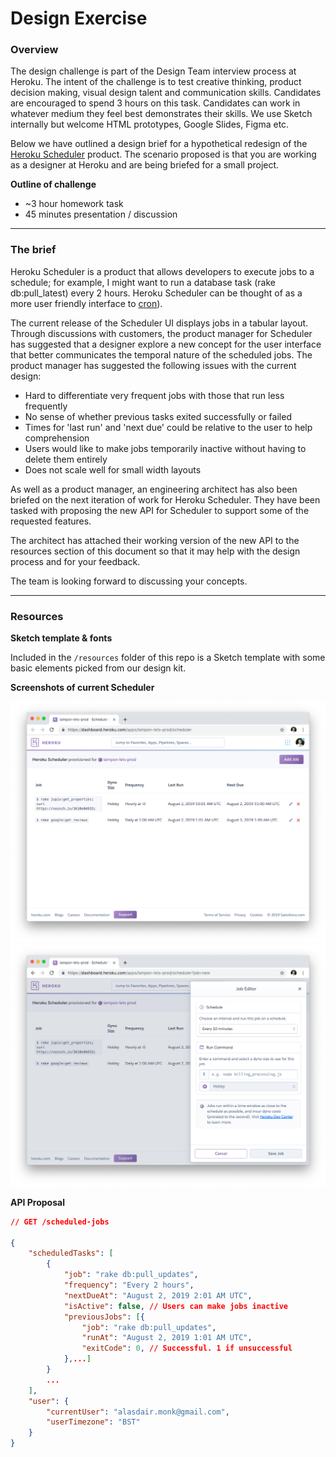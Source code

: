 # Design Exercise

### Overview

The design challenge is part of the Design Team interview process at Heroku. The intent of the challenge is to test creative thinking, product decision making, visual design talent and communication skills.  Candidates are encouraged to spend 3 hours on this task. Candidates can work in whatever medium they feel best demonstrates their skills. We use Sketch internally but welcome HTML prototypes, Google Slides, Figma etc.

Below we have outlined a design brief for a hypothetical redesign of the [Heroku Scheduler](https://devcenter.heroku.com/articles/scheduler) product. The scenario proposed is that you are working as a designer at Heroku and are being briefed for a small project.

**Outline of challenge**

* ~3 hour homework task
* 45 minutes presentation / discussion

---

### The brief

Heroku Scheduler is a product that allows developers to execute jobs to a schedule; for example, I might want to run a database task (rake db:pull_latest) every 2 hours. Heroku Scheduler can be thought of as a more user friendly interface to [cron](https://en.wikipedia.org/wiki/Cron)).

The current release of the Scheduler UI displays jobs in a tabular layout. Through discussions with customers, the product manager for Scheduler has suggested that a designer explore a new concept for the user interface that better communicates the temporal nature of the scheduled jobs. The product manager has suggested the following issues with the current design:

* Hard to differentiate very frequent jobs with those that run less frequently
* No sense of whether previous tasks exited successfully or failed
* Times for 'last run' and 'next due' could be relative to the user to help comprehension
* Users would like to make jobs temporarily inactive without having to delete them entirely
* Does not scale well for small width layouts

As well as a product manager, an engineering architect has also been briefed on the next iteration of work for Heroku Scheduler. They have been tasked with proposing the new API for Scheduler to support some of the requested features.

The architect has attached their working version of the new API to the resources section of this document so that it may help with the design process and for your feedback.

The team is looking forward to discussing your concepts.

---

### Resources

**Sketch template & fonts**

Included in the `/resources` folder of this repo is a Sketch template with some basic elements picked from our design kit.

**Screenshots of current Scheduler**

![](./assets/scheduler1.png)
![](./assets/scheduler2.png)

**API Proposal**
```json
// GET /scheduled-jobs

{
    "scheduledTasks": [
        {
            "job": "rake db:pull_updates",
            "frequency": "Every 2 hours",
            "nextDueAt": "August 2, 2019 2:01 AM UTC",
            "isActive": false, // Users can make jobs inactive
            "previousJobs": [{
                "job": "rake db:pull_updates",
                "runAt": "August 2, 2019 1:01 AM UTC",
                "exitCode": 0, // Successful. 1 if unsuccessful
            },...]
        }
        ...
    ],
    "user": {
        "currentUser": "alasdair.monk@gmail.com",
        "userTimezone": "BST"
    }
}
```

